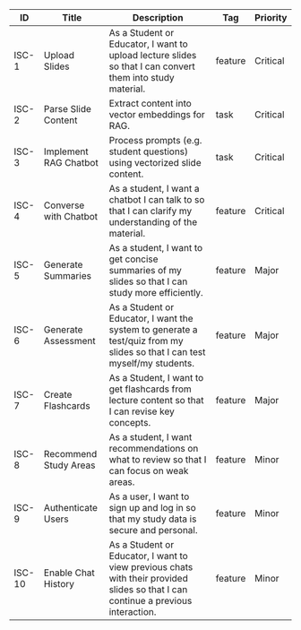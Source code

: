 | ID     | Title                      | Description                                                                                                              | Tag     | Priority |
|--------|----------------------------|--------------------------------------------------------------------------------------------------------------------------|---------|----------|
| ISC-1  | Upload Slides              | As a Student or Educator, I want to upload lecture slides so that I can convert them into study material.               | feature | Critical |
| ISC-2  | Parse Slide Content        | Extract content into vector embeddings for RAG.                                                                          | task    | Critical |
| ISC-3  | Implement RAG Chatbot      | Process prompts (e.g. student questions) using vectorized slide content.                                                 | task    | Critical |
| ISC-4  | Converse with Chatbot      | As a student, I want a chatbot I can talk to so that I can clarify my understanding of the material.                    | feature | Critical |
| ISC-5  | Generate Summaries         | As a student, I want to get concise summaries of my slides so that I can study more efficiently.                        | feature | Major    |
| ISC-6  | Generate Assessment        | As a Student or Educator, I want the system to generate a test/quiz from my slides so that I can test myself/my students.| feature | Major    |
| ISC-7  | Create Flashcards          | As a Student, I want to get flashcards from lecture content so that I can revise key concepts.                          | feature | Major    |
| ISC-8  | Recommend Study Areas      | As a student, I want recommendations on what to review so that I can focus on weak areas.                               | feature | Minor    |
| ISC-9  | Authenticate Users         | As a user, I want to sign up and log in so that my study data is secure and personal.                                   | feature | Minor    |
| ISC-10 | Enable Chat History        | As a Student or Educator, I want to view previous chats with their provided slides so that I can continue a previous interaction. | feature | Minor    |
